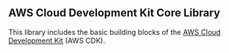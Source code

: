 ## AWS Cloud Development Kit Core Library

This library includes the basic building blocks of 
the [AWS Cloud Development Kit](https://github.com/awslabs/aws-cdk) (AWS CDK).


